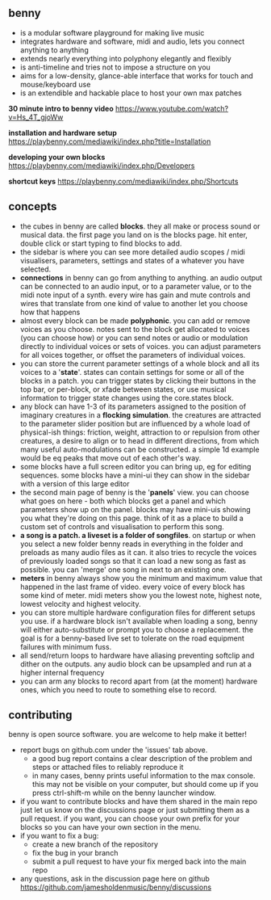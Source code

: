 benny
-----

- is a modular software playground for making live music
- integrates hardware and software, midi and audio, lets you connect anything to anything
- extends nearly everything into polyphony elegantly and flexibly
- is anti-timeline and tries not to impose a structure on you
- aims for a low-density, glance-able interface that works for touch and mouse/keyboard use
- is an extendible and hackable place to host your own max patches

**30 minute intro to benny video** https://www.youtube.com/watch?v=Hs_4T_gjoWw

**installation and hardware setup** https://playbenny.com/mediawiki/index.php?title=Installation

**developing your own blocks** https://playbenny.com/mediawiki/index.php/Developers

**shortcut keys** https://playbenny.com/mediawiki/index.php/Shortcuts

concepts
--------

- the cubes in benny are called **blocks**. they all make or process sound or musical data. the first page you land on is the blocks page. hit enter, double click or start typing to find blocks to add.
- the sidebar is where you can see more detailed audio scopes / midi visualisers, parameters, settings and states of a whatever you have selected.
- **connections** in benny can go from anything to anything. an audio output can be connected to an audio input, or to a parameter value, or to the midi note input of a synth. every wire has gain and mute controls and wires that translate from one kind of value to another let you choose how that happens
- almost every block can be made **polyphonic**. you can add or remove voices as you choose. notes sent to the block get allocated to voices (you can choose how) or you can send notes or audio or modulation directly to individual voices or sets of voices. you can adjust parameters for all voices together, or offset the parameters of individual voices.
- you can store the current parameter settings of a whole block and all its voices to a '**state**'. states can contain settings for some or all of the blocks in a patch. you can trigger states by clicking their buttons in the top bar, or per-block, or xfade between states, or use musical information to trigger state changes using the core.states block.
- any block can have 1-3 of its parameters assigned to the position of imaginary creatures in a **flocking simulation**. the creatures are attracted to the parameter slider position but are influenced by a whole load of physical-ish things: friction, weight, attraction to or repulsion from other creatures, a desire to align or to head in different directions, from which many useful auto-modulations can be constructed. a simple 1d example would be eq peaks that move out of each other's way.
- some blocks have a full screen editor you can bring up, eg for editing sequences. some blocks have a mini-ui they can show in the sidebar with a version of this large editor
- the second main page of benny is the '**panels**' view. you can choose what goes on here - both which blocks get a panel and which parameters show up on the panel. blocks may have mini-uis showing you what they're doing on this page. think of it as a place to build a custom set of controls and visualisation to perform this song.
- **a song is a patch. a liveset is a folder of songfiles**. on startup or when you select a new folder benny reads in everything in the folder and preloads as many audio files as it can. it also tries to recycle the voices of previously loaded songs so that it can load a new song as fast as possible. you can 'merge' one song in next to an existing one.
- **meters** in benny always show you the minimum and maximum value that happened in the last frame of video. every voice of every block has some kind of meter. midi meters show you the lowest note, highest note, lowest velocity and highest velocity.
- you can store multiple hardware configuration files for different setups you use. if a hardware block isn't available when loading a song, benny will either auto-substitute or prompt you to choose a replacement. the goal is for a benny-based live set to tolerate on the road equipment failures with minimum fuss.
- all send/return loops to hardware have aliasing preventing softclip and dither on the outputs. any audio block can be upsampled and run at a higher internal frequency
- you can arm any blocks to record apart from (at the moment) hardware ones, which you need to route to something else to record.

contributing
------------

benny is open source software. you are welcome to help make it better! 

- report bugs on github.com under the 'issues' tab above.
  - a good bug report contains a clear description of the problem and steps or attached files to reliably reproduce it
  - in many cases, benny prints useful information to the max console. this may not be visible on your computer, but should come up if you press ctrl-shift-m while on the benny launcher window.
- if you want to contribute blocks and have them shared in the main repo just let us know on the discussions page or just submitting them as a pull request. if you want, you can choose your own prefix for your blocks so you can have your own section in the menu.
- if you want to fix a bug:
  - create a new branch of the repository
  - fix the bug in your branch
  - submit a pull request to have your fix merged back into the main repo
- any questions, ask in the discussion page here on github https://github.com/jamesholdenmusic/benny/discussions
